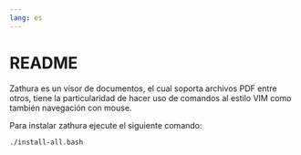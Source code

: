 ```yaml
---
lang: es
---
```


# README

Zathura es un visor de documentos, el cual soporta archivos PDF entre otros, tiene la particularidad
de hacer uso de comandos al estilo VIM como también navegación con mouse.

Para instalar zathura ejecute el siguiente comando:

```
./install-all.bash
```

